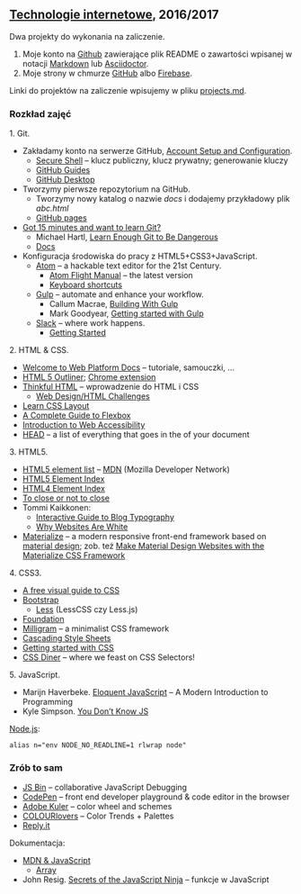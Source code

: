 ##  [Technologie internetowe](ug.geojson), 2016/2017

Dwa projekty do wykonania na zaliczenie.

1. Moje konto na [Github](https://github.com) zawierające plik README o zawartości
  wpisanej w notacji [Markdown](https://guides.github.com/features/mastering-markdown/)
  lub [Asciidoctor](http://asciidoctor.org/docs/asciidoc-writers-guide/).
1. Moje strony w chmurze [GitHub](https://pages.github.com) albo [Firebase](https://firebase.google.com).

Linki do projektów na zaliczenie wpisujemy w pliku [projects.md](projects.md).


### Rozkład zajęć

1\. Git.

- Zakładamy konto na serwerze GitHub,
  [Account Setup and Configuration](https://git-scm.com/book/en/v2/GitHub-Account-Setup-and-Configuration).
  * [Secure Shell](http://en.wikipedia.org/wiki/Secure_Shell) –
    klucz publiczny, klucz prywatny; generowanie kluczy
  * [GitHub Guides](https://guides.github.com/)
  * [GitHub Desktop](http://windows.github.com/)
- Tworzymy pierwsze repozytorium na GitHub.
  * Tworzymy nowy katalog o nazwie _docs_ i dodajemy przykładowy plik _abc.html_
  * [GitHub pages](https://pages.github.com)
- [Got 15 minutes and want to learn Git?](http://try.github.io/levels/1/challenges/1)
  * Michael Hartl, [Learn Enough Git to Be Dangerous](https://www.learnenough.com/git-tutorial)
  * [Docs](https://git-scm.com/doc)
- Konfiguracja środowiska do pracy z HTML5+CSS3+JavaScript.
  * [Atom](https://atom.io) – a hackable text editor for the 21st Century.
    - [Atom Flight Manual](https://atom.io/docs/latest/) – the latest version
    - [Keyboard shortcuts](https://github.com/nwinkler/atom-keyboard-shortcuts)
  * [Gulp](http://gulpjs.com) – automate and enhance your workflow.
    - Callum Macrae, [Building With Gulp](https://www.smashingmagazine.com/2014/06/building-with-gulp/)
    - Mark Goodyear, [Getting started with Gulp](https://markgoodyear.com/2014/01/getting-started-with-gulp/)
  * [Slack](https://slack.com) – where work happens.
    - [Getting Started](https://get.slack.help/hc/en-us/categories/202622877-Slack-Guides)

2\. HTML & CSS.

- [Welcome to Web Platform Docs](http://docs.webplatform.org/wiki/Main_Page) –
  tutoriale, samouczki, …
- [HTML 5 Outliner](https://gsnedders.html5.org/outliner/);
  [Chrome extension](https://chrome.google.com/webstore/detail/html5-outliner/afoibpobokebhgfnknfndkgemglggomo)
- [Thinkful HTML](https://github.com/mjhea0/thinkful-html) –
  wprowadzenie do HTML i CSS
  - [Web Design/HTML Challenges](http://en.wikiversity.org/wiki/Web_Design/HTML_Challenges)
- [Learn CSS Layout](http://learnlayout.com/)
- [A Complete Guide to Flexbox](https://css-tricks.com/snippets/css/a-guide-to-flexbox)
- [Introduction to Web Accessibility](https://webaccessibility.withgoogle.com/course)
- [HEAD](https://github.com/joshbuchea/HEAD) –
  a list of everything that goes in the <head> of your document

3\. HTML5.

- [HTML5 element list](https://developer.mozilla.org/en-US/docs/Web/Guide/HTML/HTML5/HTML5_element_list) –
  [MDN](https://developer.mozilla.org/pl/) (Mozilla Developer Network)
- [HTML5 Element Index](http://html5doctor.com/element-index/)
- [HTML4 Element Index](http://www.w3.org/TR/html4/index/elements.html)
- [To close or not to close](http://www.colorglare.com/2014/02/03/to-close-or-not-to-close.html)
- Tommi Kaikkonen:
  * [Interactive Guide to Blog Typography](http://www.kaikkonendesign.fi/typography/)
  * [Why Websites Are White](http://www.kaikkonendesign.fi/why-websites-are-white/)
- [Materialize](http://materializecss.com) –
  a modern responsive front-end framework based on
  [material design](http://www.google.com/design/spec/material-design/introduction.html);
  zob. też [Make Material Design Websites with the Materialize CSS Framework](https://scotch.io/tutorials/make-material-design-websites-with-the-materialize-css-framework)

4\. CSS3.

- [A free visual guide to CSS](http://cssreference.io)
- [Bootstrap](http://getbootstrap.com)
  - [Less](http://lesscss.org) (LessCSS czy Less.js)
- [Foundation](http://foundation.zurb.com)
- [Milligram](http://milligram.github.io/) – a minimalist CSS framework
- [Cascading Style Sheets](http://www.w3.org/Style/CSS/)
- [Getting started with CSS](https://developer.mozilla.org/en-US/docs/Web/Guide/CSS/Getting_started)
- [CSS Diner](http://flukeout.github.io/) – where we feast on CSS Selectors!

5\. JavaScript.

- Marijn Haverbeke. [Eloquent JavaScript](http://eloquentjavascript.net/) –
  A Modern Introduction to Programming
- Kyle Simpson. [You Don’t Know JS](https://github.com/getify/You-Dont-Know-JS)

[Node.js](http://nodejs.org/):
```console
alias n="env NODE_NO_READLINE=1 rlwrap node"
```

### Zrób to sam

- [JS Bin](http://jsbin.com/) – collaborative JavaScript Debugging
- [CodePen](http://codepen.io/) – front end developer playground & code editor in the browser
- [Adobe Kuler](https://kuler.adobe.com/create/color-wheel/) – color wheel and schemes
- [COLOURlovers](http://www.colourlovers.com) – Color Trends + Palettes
- [Reply.it](http://repl.it/languages/JavaScript)

Dokumentacja:

- [MDN & JavaScript](https://developer.mozilla.org/en-US/docs/Web/JavaScript)
  - [Array](https://developer.mozilla.org/en-US/docs/Web/JavaScript/Reference/Global_Objects/Array)
- John Resig.
  [Secrets of the JavaScript Ninja](http://ejohn.org/apps/learn/) – funkcje w JavaScript
